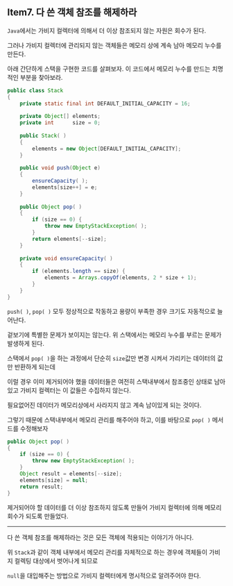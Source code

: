 ## Item7. 다 쓴 객체 참조를 해제하라

```Java```에서는 가비지 컬렉터에 의해서 더 이상 참조되지 않는 자원은 회수가 된다.

그러나 가비지 컬렉터에 관리되지 않는 객체들은 메모리 상에 계속 남아 메모리 누수를 만든다.

아래 간단하게 스택을 구현한 코드를 살펴보자. 이 코드에서 메모리 누수를 만드는 치명적인 부분을 찾아보라.
```java
public class Stack
{
    private static final int DEFAULT_INITIAL_CAPACITY = 16;
    
    private Object[] elements;
    private int      size = 0;
    
    public Stack( )
    {
        elements = new Object[DEFAULT_INITIAL_CAPACITY];
    }
    
    public void push(Object e)
    {
        ensureCapacity( );
        elements[size++] = e;
    }
    
    public Object pop( )
    {
        if (size == 0) {
            throw new EmptyStackException( );
        }
        return elements[--size];
    }
    
    private void ensureCapacity( )
    {
        if (elements.length == size) {
            elements = Arrays.copyOf(elements, 2 * size + 1);
        }
    }
}
```
```push( )```, ```pop( )``` 모두 정상적으로 작동하고 용량이 부족한 경우 크기도 자동적으로 늘어난다.

겉보기에 특별한 문제가 보이지는 않는다. 위 스택에서는 메모리 누수를 부르는 문제가 발생하게 된다.

스택에서 ```pop( )```을 하는 과정에서 단순히 ```size```값만 변경 시켜서 가리키는 데이터의 값만 반환하게 되는데

이럴 경우 이미 제거되어야 했을 데이터들은 여전히 스택내부에서 참조중인 상태로 남아있고 가비지 컬렉터는 이 값들은 수집하지 않는다.

필요없어진 데이터가 메모리상에서 사라지지 않고 계속 남이있게 되는 것이다.

그렇기 때문에 스택내부에서 메모리 관리를 해주어야 하고, 이를 바탕으로 ```pop( )``` 메서드를 수정해보자
```java
public Object pop( )
{
    if (size == 0) {
        throw new EmptyStackException( );
    }
    Object result = elements[--size];
    elements[size] = null;
    return result;
}
```
제거되어야 할 데이터를 더 이상 참조하지 않도록 만들어 가비지 컬렉터에 의해 메모리 회수가 되도록 만들었다.

---

다 쓴 객체 참조를 해제하라는 것은 모든 객체에 적용되는 이야기가 아니다.

위 ```Stack```과 같이 객체 내부에서 메모리 관리를 자체적으로 하는 경우에 객체들이 가비지 컬렉팅 대상에서 벗어나게 되므로

```null```을 대입해주는 방법으로 가비지 컬렉터에게 명시적으로 알려주어야 한다.
